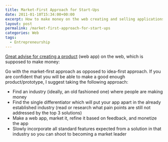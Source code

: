 ```yaml
---
title: Market-First Approach for Start-Ups
date: 2011-01-10T15:34:00+00:00
excerpt: How to make money on the web creating and selling applications.
layout: post
permalink: /market-first-approach-for-start-ups
categories: Web
tags:
  - Entrepreneurship
---
```

[Great advise for creating a product](https://paraschopra.com/blog/entrepreneurship/webapp-is-not-going-to-make-money.htm) (web app) on the web, which is supposed to make money:

Go with the market-first approach as opposed to idea-first approach. If you are confident that you will be able to make a good enough product/prototype, I suggest taking the following approach:

  * Find an industry (ideally, an old fashioned one) where people are making money
  * Find the single differentiator which will put your app apart in the already established industry (read or research what pain points are still not addressed by the top 3 solutions)
  * Make a web app, market it, refine it based on feedback, and monetize the app
  * Slowly incorporate all standard features expected from a solution in that industry so you can shoot to becoming a market leader
